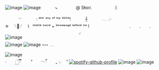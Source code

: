 ![image](https://64.media.tumblr.com/5bf9bd3177466f4498b9e2a7b100b272/a1a77bffd0c648f8-d5/s1280x1920/2bcf7ccf79e09e17f757b117a2c7708525635979.pnj)
![image](https://64.media.tumblr.com/ba256fb0343231b733582faee99cac69/717ade9cdc988b8c-8a/s1280x1920/a032989a5e3668b5756af67bcdcd7113bc881982.pnj)
 ⠀ ⠀ ⠀    ⤷  ⠀ ⠀ ⠀ ⠀    @ Sƚαɾɾ.  ⠀ ⠀ ⠀ ⠀ ⠀    ᛝ

 ⠀ ⠀ ⠀    𓍼   ⠀ ⠀ ⠀    :  ᵈⁿᶜ ᵃⁿʸ ᵒᶠ ᵐʸ ˢᵏⁱⁿˢ! ⠀ ⠀ ⠀   𝄞
             ⠀ ⠀ ⠀   𓂃 𓈒𓏸      
                   ✳︎ ⠀ 𓆩🦢𓆪 ⠀ ⌇⠀ᶜʰᵉᶜᵏ  ᶜᵃʳʳᵈ  +  ˢᵗʳᵃʷᵖᵃᵍᵉ            ᵇᵉᶠᵒʳᵉ  ⁱⁿᵗ   !      ⠀ ⠀ ⠀       ⠀ ⠀    ⠀ ⠀      ⠀ ⠀             .⠀ ⠀      .⠀ ⠀      .
      ⠀ ⠀ ⠀  ⠀ ⠀ ⠀ ⠀     ⠀ ⠀       ⠀ ⠀ ⠀    ⠀ ⠀      ⠀ ⠀     ⠀ ⠀        ◞  
 ![image](https://64.media.tumblr.com/b7535763bf74be13844dc29c7b2e018c/717ade9cdc988b8c-79/s1280x1920/05bf4c5fd2db2bd6fca736b6b9ab00a59d1667ad.pnj)     
![image](https://64.media.tumblr.com/dcc1c0aff91ca24a0a2dc865531b8cde/a1a77bffd0c648f8-34/s1280x1920/5111af0ed3462b6f17327122ac0428acf55f1e72.pnj) 
![image](https://64.media.tumblr.com/b7535763bf74be13844dc29c7b2e018c/717ade9cdc988b8c-79/s1280x1920/05bf4c5fd2db2bd6fca736b6b9ab00a59d1667ad.pnj) ༝༚༝༚   𓂃   
![image](https://64.media.tumblr.com/f779b710ca2d4cab751bb590412592b5/3c74d06b377fdc9b-31/s400x600/7a8d40e04ca920852471fa9f0db7ea72e350ca96.gifv)       
     ·　　𓉸ྀི　　  ˚　　𓍼ྀ　　₊     ◌　 ˚
[![spotify-github-profile](https://spotify-github-profile.kittinanx.com/api/view?uid=nc2xu7jzn4t26bh1k2ljmaeky&cover_image=true&theme=novatorem&show_offline=false&background_color=121212&interchange=true&bar_color=53b14f&bar_color_cover=false)](https://github.com/kittinan/spotify-github-profile)
![image](https://64.media.tumblr.com/ba256fb0343231b733582faee99cac69/717ade9cdc988b8c-8a/s1280x1920/a032989a5e3668b5756af67bcdcd7113bc881982.pnj)
![image](https://64.media.tumblr.com/a1158a867c58494af1fd0b2d651aa141/a1a77bffd0c648f8-83/s1280x1920/6c5b6cef0ae0e867b526f403b61a8edfa86c7a96.pnj)
